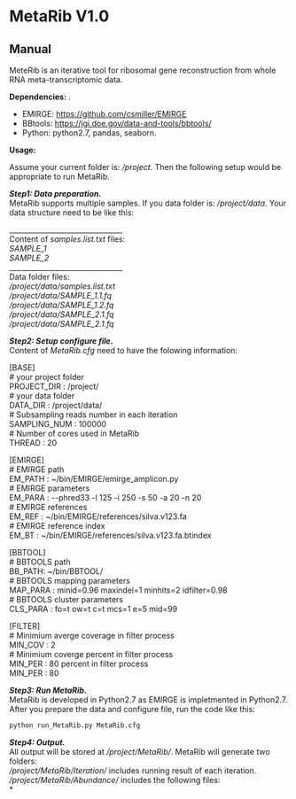 # MetaRib V1.0
## Manual 
MeteRib is an iterative tool for ribosomal gene reconstruction from whole RNA meta-transcriptomic data.   
         
__Dependencies:__ .     
* EMIRGE: https://github.com/csmiller/EMIRGE
* BBtools: https://jgi.doe.gov/data-and-tools/bbtools/  
* Python: python2.7, pandas, seaborn.   


__Usage:__     

Assume your current folder is: */project*. Then the following setup would be appropriate to run MetaRib.    

***Step1: Data preparation.***       
MetaRib supports multiple samples. If you data folder is: */project/data*. Your data structure need to be like this:   

\________________________________   
Content of *samples.list.txt* files:    
*SAMPLE_1*   
*SAMPLE_2*   
\________________________________    
Data folder files:  
*/project/data/samples.list.txt*   
*/project/data/SAMPLE_1.1.fq*      
*/project/data/SAMPLE_1.2.fq*          
*/project/data/SAMPLE_2.1.fq*         
*/project/data/SAMPLE_2.1.fq*             
    
***Step2: Setup configure file.***       
Content of *MetaRib.cfg* need to have the folowing information:   

[BASE]    
\# your project folder       
PROJECT_DIR : /project/   
\# your data folder        
DATA_DIR : /project/data/        
\# Subsampling reads number in each iteration        
SAMPLING_NUM : 100000     
\# Number of cores used in MetaRib     
THREAD : 20   

[EMIRGE]     
\# EMIRGE path       
EM_PATH : ~/bin/EMIRGE/emirge_amplicon.py  
\# EMIRGE parameters   
EM_PARA : --phred33 -l 125 -i 250 -s 50 -a 20 -n 20  
\# EMIRGE references   
EM_REF : ~/bin/EMIRGE/references/silva.v123.fa  
\# EMIRGE reference index   
EM_BT : ~/bin/EMIRGE/references/silva.v123.fa.btindex   

[BBTOOL]   
\# BBTOOLS path   
BB_PATH: ~/bin/BBTOOL/   
\# BBTOOLS mapping parameters   
MAP_PARA : minid=0.96 maxindel=1 minhits=2 idfilter=0.98   
\# BBTOOLS cluster parameters   
CLS_PARA : fo=t ow=t c=t mcs=1 e=5 mid=99   

[FILTER]    
\# Minimium averge coverage in filter process    
MIN_COV : 2   
\# Minimium coverge percent in filter process   
MIN_PER : 80 percent in filter process   
MIN_PER : 80    


***Step3: Run MetaRib.***  
MetaRib is developed in Python2.7 as EMIRGE is impletmented in Python2.7. After you prepare the data and configure file, run the code like this:    
```python
python run_MetaRib.py MetaRib.cfg
```
***Step4: Output.***       
All output will be stored at */project/MetaRib/*. MetaRib will generate two folders:     
*/project/MetaRib/Iteration/* includes running result of each iteration.   
*/project/MetaRib/Abundance/* includes the following files:    
* 




